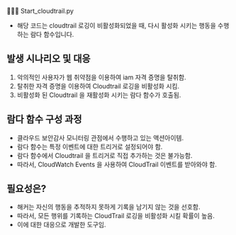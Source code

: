 🧑🏻‍💻 Start_cloudtrail.py
- 해당 코드는 cloudtrail 로깅이 비활성화되었을 때, 다시 활성화 시키는 행동을 수행하는 람다 함수입니다.

## 발생 시나리오 및 대응
1. 악의적인 사용자가 웹 취약점을 이용하여 iam 자격 증명을 탈취함.
2. 탈취한 자격 증명을 이용하여 Cloudtrail 로깅을 비활성화 시킴.
3. 비활성화 된 Cloudtrail 을 재활성화 시키는 람다 함수가 호출됨.

## 람다 함수 구성 과정
- 클라우드 보안감사 모니터링 관점에서 수행하고 있는 액션아이템.
- 람다 함수는 특정 이벤트에 대한 트리거로 설정되어야 함.
- 람다 함수에서 Cloudtrail 을 트리거로 직접 추가하는 것은 불가능함.
- 따라서, CloudWatch Events 을 사용하여 CloudTrail 이벤트를 받아와야 함.

## 필요성은?
- 해커는 자신의 행동을 추적하지 못하게 기록을 남기지 않는 것을 선호함.
- 따라서, 모든 행위를 기록하는 CloudTrail 로깅을 비활성화 시킬 확률이 높음.
- 이에 대한 대응으로 개발한 도구임.
